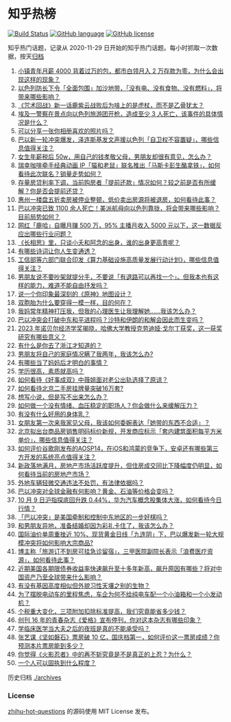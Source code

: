 # 知乎热榜
[![Build Status](https://github.com/ToWeLong/zhihu-hot-questions/workflows/CI/badge.svg)](https://github.com/ToWeLong/zhihu-hot-questions/actions)
[![GitHub language](https://img.shields.io/badge/language-golang-orange.svg)](https://golang.org/)
[![GitHub license](https://img.shields.io/github/license/ToWeLong/zhihu-hot-questions)](https://github.com/ToWeLong/zhihu-hot-questions/blob/main/LICENSE)

知乎热门话题，记录从 2020-11-29 日开始的知乎热门话题。每小时抓取一次数据，按天[归档](./archives)

<!-- BEGIN -->

1. [小镇青年月薪 4000 背着过万的包，都市白领月入 2 万存款为零，为什么会出现这样的现象？](https://www.zhihu.com/question/625272107)
1. [以色列防长下令「全面包围」加沙地带，「没有电、没有食物、没有燃料」，将带来哪些影响？](https://www.zhihu.com/question/625337612)
1. [《咒术回战》新一话鹿紫云战败后为啥上的是虎杖，而不是乙骨犹太？](https://www.zhihu.com/question/624947533)
1. [埃及一警察在景点向以色列旅游团开枪，造成至少 3 人死亡，该事件的具体情况是什么？](https://www.zhihu.com/question/625172641)
1. [可以分享一张你相册喜欢的照片吗？](https://www.zhihu.com/question/619123257)
1. [巴以新一轮冲突爆发，泽连斯基发文声援以色列「自卫权不容置疑」，哪些信息值得关注？](https://www.zhihu.com/question/625101780)
1. [女生年薪税后 50w，用自己的钱孝敬父母，男朋友却很有意见，怎么办？](https://www.zhihu.com/question/624830261)
1. [瑞幸咖啡牵手经典动画 IP「猫和老鼠」联名推出「马斯卡彭生酪拿铁」，如何看待此次联名？销量走势如何？](https://www.zhihu.com/question/625269159)
1. [存量房贷利率下调，当前购房者「提前还款」情况如何？较之前是否有所缓解？你是否会提前还贷？](https://www.zhihu.com/question/625143527)
1. [惠州一楼盘五折卖房被停业整顿，低价卖出房源将被退房，如何看待此事？](https://www.zhihu.com/question/625207091)
1. [巴以冲突已致 1100 余人死亡！美派航母向以色列靠拢，将会带来哪些影响？目前局势如何？](https://www.zhihu.com/question/625255173)
1. [网红「鹿哈」自曝月赚 500 万，95% 主播月收入 5000 元以下，这一数据反应出哪些行业问题？](https://www.zhihu.com/question/625093470)
1. [《长相思》里，只谈小夭和阿念的出身，谁的出身更高贵呢？](https://www.zhihu.com/question/625168560)
1. [有哪些诗词让你人生变通透？](https://www.zhihu.com/question/624719524)
1. [工信部等六部门联合印发《算力基础设施高质量发展行动计划》，哪些信息值得关注？](https://www.zhihu.com/question/625288983)
1. [男朋友说不要吵架就提分手，不要说「有退路可以再找一个」。但我本也有这样的能力，难道不能自由抒发吗？](https://www.zhihu.com/question/620353048)
1. [说一个你印象最深刻的《原神》地图设计？](https://www.zhihu.com/question/624741540)
1. [双胞胎为什么要穿得一模一样，目的何在？](https://www.zhihu.com/question/622527987)
1. [我妈常年精神打压我，但我的心理医生让我理解她……我该怎么办？](https://www.zhihu.com/question/620762753)
1. [巴以冲突会打破中东和平进程吗？沙特和伊朗的和解会因此而生变吗？](https://www.zhihu.com/question/625098191)
1. [2023 年诺贝尔经济学奖揭晓，哈佛大学教授克劳迪娅·戈尔丁获奖，这一获奖研究有哪些意义？](https://www.zhihu.com/question/625307309)
1. [有什么是你去了浙江才知道的？](https://www.zhihu.com/question/540446479)
1. [男朋友将自己的家庭情况瞒了我两年，我该怎么办?](https://www.zhihu.com/question/624828959)
1. [有哪些当了妈妈后才明白的事情？](https://www.zhihu.com/question/324309608)
1. [学历很高，素质就高吗？](https://www.zhihu.com/question/623951041)
1. [如何看待《好事成双》中薇姐面对老公出轨选择了原谅？](https://www.zhihu.com/question/624864887)
1. [如何看待北京二手房挂牌量突破16万套?](https://www.zhihu.com/question/624883229)
1. [想写小说，但是写不出来怎么办？](https://www.zhihu.com/question/510399128)
1. [如何做一个没有情绪、血压稳定的职场人？你会做什么来缓解压力？](https://www.zhihu.com/question/623134708)
1. [有没有什么好用的身体乳？](https://www.zhihu.com/question/623550971)
1. [女朋友第一次来我家见父母，我该如何委婉表达「她带的东西不合适」？](https://www.zhihu.com/question/623865684)
1. [北京拟出台商品房销售明码标价新规，开发商应标示「套内建筑面积每平方米单价」，哪些信息值得关注？](https://www.zhihu.com/question/625207216)
1. [如何评价谷歌刚发布的AOSP14，在iOS和鸿蒙的竞争下，安卓还有哪些第三方开发的系统亮点值得关注？](https://www.zhihu.com/question/625259626)
1. [新政落地满月，房地产市场活跃度提升，但住房成交同比下降幅度仍明显，如何看待当前的房地产市场？](https://www.zhihu.com/question/625250238)
1. [外地车辆轻微交通违法不处罚，有法律依据吗？](https://www.zhihu.com/question/624001813)
1. [巴以冲突对全球金融有何影响？黄金、石油等价格会变吗？](https://www.zhihu.com/question/625165702)
1. [10 月 9 日沪指探底回升跌 0.44%，华为汽车概念股集体大涨，如何看待今日行情？](https://www.zhihu.com/question/625255470)
1. [「巴以冲突」是美国牵制和控制中东地区的一步好棋吗？](https://www.zhihu.com/question/625106944)
1. [和男朋友异地，准备结婚却因为彩礼卡住了，我该怎么办？](https://www.zhihu.com/question/624973526)
1. [国际油价单周重挫近 10%、现货黄金日线「九连阴」下，巴以爆发新一轮大规模冲突将如何影响大宗商品?](https://www.zhihu.com/question/625206965)
1. [博主称「旅游订不到房可挂急诊留宿」，三甲医院副院长表示「浪费医疗资源」，如何看待此事？](https://www.zhihu.com/question/625288211)
1. [近期美国各期限债券收益率快速飙升至十多年新高，飙升原因有哪些？将对中国资产乃至全球带来什么影响？](https://www.zhihu.com/question/625259192)
1. [有没有基因高度相似但外貌习性天壤之别的生物？](https://www.zhihu.com/question/624164255)
1. [为了摆脱电动车的里程焦虑，车企为何不给纯电车配一个小油箱和一个小发动机？](https://www.zhihu.com/question/624611663)
1. [个税重大变化，三项附加扣除标准提高，我们究竟能省多少钱？](https://www.zhihu.com/question/625258644)
1. [创刊 16 年的青春杂志《爱格》宣布停刊，你对这本杂志有哪些印象？](https://www.zhihu.com/question/625291448)
1. [学临床医学当大夫之后的夜班是真的不能承受吗？](https://www.zhihu.com/question/545766970)
1. [张艺谋《坚如磐石》票房破 10 亿，国庆档第一，如何评价这一票房成绩？你预测本片票房能到多少？](https://www.zhihu.com/question/625259982)
1. [你觉得《火影忍者》中的再不斩究竟是不是真正的上忍？为什么？](https://www.zhihu.com/question/551329800)
1. [一个人可以固执到什么程度？](https://www.zhihu.com/question/53454983)

<!-- END -->

历史归档 [./archives](./archives)


### License
[zhihu-hot-questions](https://github.com/towelong/zhihu-hot-questions) 的源码使用 MIT License 发布。